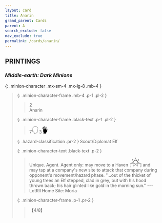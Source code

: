 ```yaml
---
layout: card
title: Anarin
grand_parent: Cards
parent: A
search_exclude: false
nav_exclude: true
permalink: /cards/anarin/
---
```


## PRINTINGS


### _Middle-earth: Dark Minions_

{: .minion-character .mx-sm-4 .mx-lg-8 .mb-4 }
> {: .minion-character-frame .mb-4 .p-1 .pl-2 }
> > <div class="hazard-mp">2</div>
> > <div class="card-name">Anarin</div>
>
> {: .minion-character-frame .black-text .p-1 .pl-2 }
> > 7![](/assets/images/mind.svg) 3![](/assets/images/di.svg)
>
> {: .hazard-classification .pr-2 }
> Scout/Diplomat Elf
>
> {: .minion-character-text .black-text .p-2 }
> > Unique. Agent. Agent only: may move to a Haven \[![](/assets/images/free-haven.svg)] and may tap at a company's new site to attack that company during opponent's movement/hazard phase.  "...out of the thicket of young trees an Elf stepped, clad in grey, but with his hood thrown back; his hair glinted like gold in the morning sun." ---LotRII  Home Site: Moria 
>
> {: .minion-character-frame .p-1 .pr-2 }
> > <div class="card-shield">【4/8】</div>
> > <div class="card-corruption-white">&nbsp;</div>
